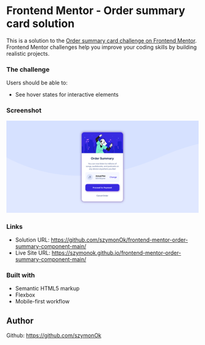 # Frontend Mentor - Order summary card solution

This is a solution to the [Order summary card challenge on Frontend Mentor](https://www.frontendmentor.io/challenges/order-summary-component-QlPmajDUj). Frontend Mentor challenges help you improve your coding skills by building realistic projects.

### The challenge

Users should be able to:

- See hover states for interactive elements

### Screenshot

![](./screenshot.jpg)

### Links

- Solution URL: https://github.com/szymonOk/frontend-mentor-order-summary-component-main/
- Live Site URL: https://szymonok.github.io/frontend-mentor-order-summary-component-main/

### Built with

- Semantic HTML5 markup
- Flexbox
- Mobile-first workflow

## Author

Github: https://github.com/szymonOk
